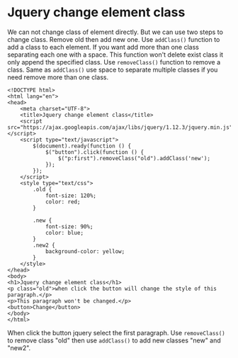 # Jquery change element class
We can not change class of element directly. But we can use two steps to change class. Remove old then
add new one. Use ``addClass()`` function to add a class to each element. If you want add more than one class 
separating each one with a space. This function won't delete exist class it only append the specified 
class. Use ``removeClass()`` function to remove a class. Same as ``addClass()`` use space to separate
multiple classes if you need remove more than one class.
```lang-html
<!DOCTYPE html>
<html lang="en">
<head>
    <meta charset="UTF-8">
    <title>Jquery change element class</title>
    <script src="https://ajax.googleapis.com/ajax/libs/jquery/1.12.3/jquery.min.js"></script>
    <script type="text/javascript">
        $(document).ready(function () {
            $("button").click(function () {
                $("p:first").removeClass("old").addClass('new');
            });
        });
    </script>
    <style type="text/css">
        .old {
            font-size: 120%;
            color: red;
        }

        .new {
            font-size: 90%;
            color: blue;
        }
        .new2 {
            background-color: yellow;
        }
    </style>
</head>
<body>
<h1>Jquery change element class</h1>
<p class="old">when click the button will change the style of this paragraph.</p>
<p>This paragraph won't be changed.</p>
<button>Change</button>
</body>
</html>
```
When click the button jquery select the first paragraph. Use ``removeClass()`` to remove class "old"
 then use ``addClass()`` to add new classes "new" and "new2". 